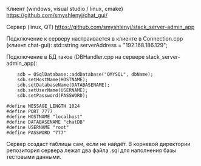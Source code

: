 Клиент (windows, visual studio / linux, cmake) https://github.com/smyshlenyj/chat_gui/

Сервер (linux, QT) https://github.com/smyshlenyj/stack_server-admin_app

Подключение к серверу настраивается в клиенте в Connection.cpp (клиент chat-gui):
std::string serverAddress = "192.168.186.129";

Подключение в БД такое (DBHandler.cpp на сервере stack_server-admin_app):

```
    sdb = QSqlDatabase::addDatabase("QMYSQL", dbName);
    sdb.setHostName(HOSTNAME);
    sdb.setDatabaseName(DATABASENAME);
    sdb.setUserName(USERNAME);
    sdb.setPassword(PASSWORD);

#define MESSAGE_LENGTH 1024
#define PORT 7777
#define HOSTNAME "localhost"
#define DATABASENAME "chatDB"
#define USERNAME "root"
#define PASSWORD "777"
```

Сервер создаст таблицы сам, если не найдёт.
В корневой директории репозитория сервера лежат два файла .sql для наполнения базы тестовыми данными.